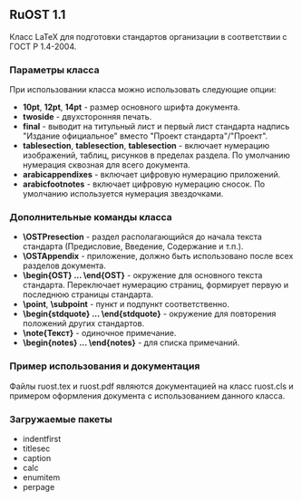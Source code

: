 ## RuOST 1.1

Класс LaTeX для подготовки стандартов организации в соответствии с ГОСТ Р 1.4-2004.

### Параметры класса

При использовании класса можно использовать следующие опции:

* **10pt**, **12pt**, **14pt** - размер основного шрифта документа.
* **twoside** - двухсторонняя печать.
* **final** - выводит на титульный лист и первый лист стандарта надпись "Издание официальное" вместо "Проект стандарта"/"Проект".
* **tablesection**, **tablesection**, **tablesection** - включает нумерацию изображений, таблиц, рисунков в пределах раздела. По умолчанию нумерация сквозная для всего документа.
* **arabicappendixes** - включает цифровую нумерацию приложений.
* **arabicfootnotes** - включает цифровую нумерацию сносок. По умолчанию используется нумерация звездочками.

### Дополнительные команды класса

* **\OSTPresection** - раздел располагающийся до начала текста стандарта (Предисловие, Введение, Содержание и т.п.).
* **\OSTAppendix** - приложение, должно быть использовано после всех разделов документа.
* **\begin{OST} ... \end{OST}** - окружение для основного текста стандарта. Переключает нумерацию страниц, формирует первую и последнюю страницы стандарта.
* **\point**, **\subpoint** - пункт и подпункт соответственно.
* **\begin{stdquote} ... \end{stdquote}** - окружение для повторения положений других стандартов.
* **\note{Текст}** - одиночное примечание.
* **\begin{notes} ... \end{notes}** - для списка примечаний.

### Пример использования и документация

Файлы ruost.tex и ruost.pdf являются документацией на класс ruost.cls и примером оформления документа с использованием данного класса.

### Загружаемые пакеты

* indentfirst
* titlesec
* caption
* calc
* enumitem
* perpage